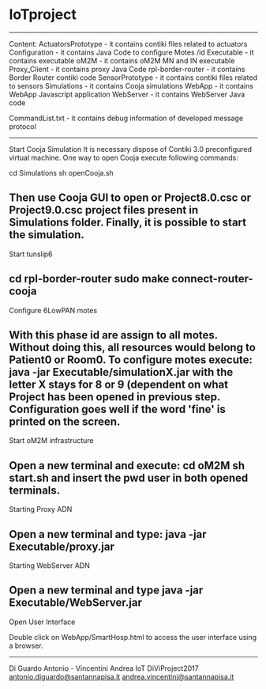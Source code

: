 # IoTproject

--------------------------------------------------------------
Content:
ActuatorsPrototype - it contains contiki files related to actuators
Configuration - it contains Java Code to configure Motes /id
Executable - it contains executable
oM2M - it contains oM2M MN and IN executable
Proxy_Client - it contains proxy Java Code
rpl-border-router - it contains Border Router contiki code
SensorPrototype - it contains contiki files related to sensors
Simulations - it contains Cooja simulations
WebApp - it contains WebApp Javascript application
WebServer - it contains WebServer Java code

CommandList.txt - it contains debug information of developed message protocol


--------------------------------------------------------------
Start Cooja Simulation
It is necessary dispose of Contiki 3.0 preconfigured virtual machine. One way to open Cooja execute following commands:

cd Simulations
sh openCooja.sh


Then use Cooja GUI to open or Project8.0.csc or Project9.0.csc project files present in Simulations folder.
Finally, it is possible to start the simulation.
----------------------------------------------------------------------------------
Start tunslip6

cd rpl-border-router
sudo make connect-router-cooja
----------------------------------------------------------------------------------
Configure 6LowPAN motes

With this phase id are assign to all motes. Without doing this, all resources would belong to Patient0 or Room0. To configure motes execute:
java -jar Executable/simulationX.jar
with the letter X stays for 8 or 9 (dependent on what Project has been opened in previous step. Configuration goes well if the word 'fine' is printed on the screen.
----------------------------------------------------------------------------------
Start oM2M infrastructure

Open a new terminal and execute:
cd oM2M
sh start.sh
and insert the pwd user in both opened terminals.
----------------------------------------------------------------------------------
Starting Proxy ADN

Open a new terminal and type:
java -jar Executable/proxy.jar
----------------------------------------------------------------------------------
Starting WebServer ADN

Open a new terminal and type
java -jar Executable/WebServer.jar
----------------------------------------------------------------------------------
Open User Interface

Double click on WebApp/SmartHosp.html to access the user interface using a browser.


---------------------------------------------------------------
Di Guardo Antonio - Vincentini Andrea 
IoT DiViProject2017
antonio.diguardo@santannapisa.it
andrea.vincentini@santannapisa.it